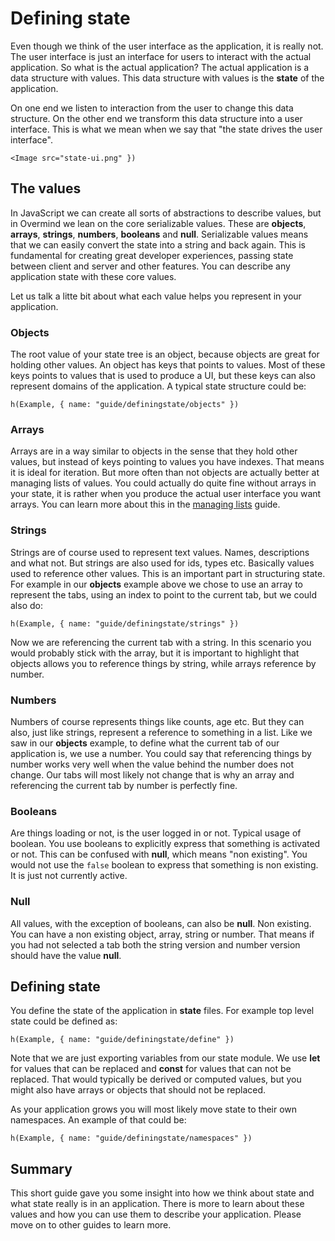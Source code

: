 # Defining state

Even though we think of the user interface as the application, it is really not. The user interface is just an interface for users to interact with the actual application. So what is the actual application? The actual application is a data structure with values. This data structure with values is the **state** of the application.

On one end we listen to interaction from the user to change this data structure. On the other end we transform this data structure into a user interface. This is what we mean when we say that "the state drives the user interface".

```marksy
<Image src="state-ui.png" })
```

## The values

In JavaScript we can create all sorts of abstractions to describe values, but in Overmind we lean on the core serializable values. These are **objects**, **arrays**, **strings**, **numbers**, **booleans** and **null**. Serializable values means that we can easily convert the state into a string and back again. This is fundamental for creating great developer experiences, passing state between client and server and other features. You can describe any application state with these core values.

Let us talk a litte bit about what each value helps you represent in your application.

### Objects

The root value of your state tree is an object, because objects are great for holding other values. An object has keys that points to values. Most of these keys points to values that is used to produce a UI, but these keys can also represent domains of the application. A typical state structure could be:

```marksy
h(Example, { name: "guide/definingstate/objects" })
```

### Arrays

Arrays are in a way similar to objects in the sense that they hold other values, but instead of keys pointing to values you have indexes. That means it is ideal for iteration. But more often than not objects are actually better at managing lists of values. You could actually do quite fine without arrays in your state, it is rather when you produce the actual user interface you want arrays. You can learn more about this in the [managing lists]() guide.

### Strings

Strings are of course used to represent text values. Names, descriptions and what not. But strings are also used for ids, types etc. Basically values used to reference other values. This is an important part in structuring state. For example in our **objects** example above we chose to use an array to represent the tabs, using an index to point to the current tab, but we could also do:

```marksy
h(Example, { name: "guide/definingstate/strings" })
```

Now we are referencing the current tab with a string. In this scenario you would probably stick with the array, but it is important to highlight that objects allows you to reference things by string, while arrays reference by number.

### Numbers

Numbers of course represents things like counts, age etc. But they can also, just like strings, represent a reference to something in a list. Like we saw in our **objects** example, to define what the current tab of our application is, we use a number. You could say that referencing things by number works very well when the value behind the number does not change. Our tabs will most likely not change that is why an array and referencing the current tab by number is perfectly fine.

### Booleans

Are things loading or not, is the user logged in or not. Typical usage of boolean. You use booleans to explicitly express that something is activated or not. This can be confused with **null**, which means "non existing". You would not use the `false` boolean to express that something is non existing. It is just not currently active.

### Null

All values, with the exception of booleans, can also be **null**. Non existing. You can have a non existing object, array, string or number. That means if you had not selected a tab both the string version and number version should have the value **null**.

## Defining state

You define the state of the application in **state** files. For example top level state could be defined as:

```marksy
h(Example, { name: "guide/definingstate/define" })
```

Note that we are just exporting variables from our state module. We use **let** for values that can be replaced and **const** for values that can not be replaced. That would typically be derived or computed values, but you might also have arrays or objects that should not be replaced.

As your application grows you will most likely move state to their own namespaces. An example of that could be:

```marksy
h(Example, { name: "guide/definingstate/namespaces" })
```

## Summary

This short guide gave you some insight into how we think about state and what state really is in an application. There is more to learn about these values and how you can use them to describe your application. Please move on to other guides to learn more.